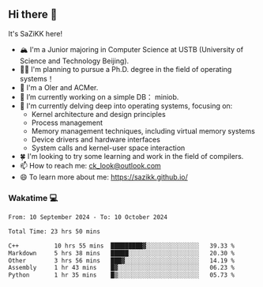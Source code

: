 ## Hi there 👋

It's SaZiKK here!

- 🏔️ I'm a Junior majoring in Computer Science  at USTB (University of Science and Technology Beijing).
- 🧑‍🎓 I'm planning to pursue a Ph.D. degree in the field of operating systems！
- 🚀 I'm a OIer and ACMer.
- 🔭 I’m currently working on a simple DB： miniob.
- 🌱 I'm currently delving deep into operating systems, focusing on:
  - Kernel architecture and design principles
  - Process management
  - Memory management techniques, including virtual memory systems
  - Device drivers and hardware interfaces
  - System calls and kernel-user space interaction
- 🍀 I'm looking to try some learning and work in the field of compilers.
- 📫 How to reach me: ck_look@outlook.com
- 😄 To learn more about me: https://sazikk.github.io/

  
<!--
**SaZiKK/SaZiKK** is a ✨ _special_ ✨ repository because its `README.md` (this file) appears on your GitHub profile.

Here are some ideas to get you started:

- 🔭 I’m currently working on ...
- 🌱 I’m currently learning ...
- 👯 I’m looking to collaborate on ...
- 🤔 I’m looking for help with ...
- 💬 Ask me about ...
- 📫 How to reach me: ...
- 😄 Pronouns: ...
- ⚡ Fun fact: ...
-->

### Wakatime 💻

<!--START_SECTION:waka-->

```txt
From: 10 September 2024 - To: 10 October 2024

Total Time: 23 hrs 50 mins

C++          10 hrs 55 mins  █████████▓░░░░░░░░░░░░░░░   39.33 %
Markdown     5 hrs 38 mins   █████░░░░░░░░░░░░░░░░░░░░   20.30 %
Other        3 hrs 56 mins   ███▓░░░░░░░░░░░░░░░░░░░░░   14.19 %
Assembly     1 hr 43 mins    █▓░░░░░░░░░░░░░░░░░░░░░░░   06.23 %
Python       1 hr 35 mins    █▒░░░░░░░░░░░░░░░░░░░░░░░   05.73 %
```

<!--END_SECTION:waka-->
